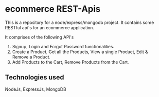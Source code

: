 # ecommerce REST-Apis

This is a repository for a node/express/mongodb project.
It contains some RESTful api's for an ecommerce application.

It comprises of the following API's

1.	Signup, Login and Forgot Password functionalities.
2.	Create a Product, Get all the Products, View a single Product, Edit & Remove a Product.
3.	Add Products to the Cart, Remove Products from the Cart.


## Technologies used
NodeJs, ExpressJs, MongoDB
